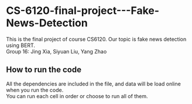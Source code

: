 # CS-6120-final-project---Fake-News-Detection

This is the final project of course CS6120. Our topic is fake news detection using BERT.  
Group 16: Jing Xia, Siyuan Liu, Yang Zhao

## How to run the code
All the dependencies are included in the file, and data will be load online when you run the code.  
You can run each cell in order or choose to run all of them.
